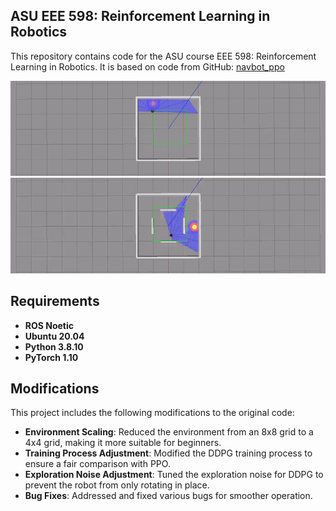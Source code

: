 ## ASU EEE 598: Reinforcement Learning in Robotics
This repository contains code for the ASU course EEE 598: Reinforcement Learning in Robotics. It is based on code from GitHub: [navbot_ppo](https://github.com/hamidthri/navbot_ppo)

![PPO in the Gazebo env](example_simple_env_basic_reward_PPO.gif)
![PPO in the Gazebo env](example_complex_env_basic_reward_PPO.gif)
## Requirements

- **ROS Noetic**
- **Ubuntu 20.04**
- **Python 3.8.10**
- **PyTorch 1.10**

## Modifications

This project includes the following modifications to the original code:

- **Environment Scaling**: Reduced the environment from an 8x8 grid to a 4x4 grid, making it more suitable for beginners.
- **Training Process Adjustment**: Modified the DDPG training process to ensure a fair comparison with PPO.
- **Exploration Noise Adjustment**: Tuned the exploration noise for DDPG to prevent the robot from only rotating in place.
- **Bug Fixes**: Addressed and fixed various bugs for smoother operation.

